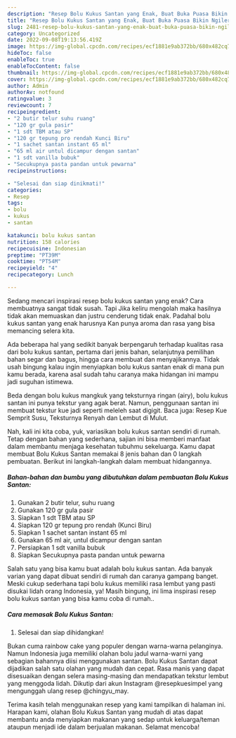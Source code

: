 ```yaml
---
description: "Resep Bolu Kukus Santan yang Enak, Buat Buka Puasa Bikin Ngiler"
title: "Resep Bolu Kukus Santan yang Enak, Buat Buka Puasa Bikin Ngiler"
slug: 2481-resep-bolu-kukus-santan-yang-enak-buat-buka-puasa-bikin-ngiler
category: Uncategorized
date: 2022-09-08T19:13:56.419Z
image: https://img-global.cpcdn.com/recipes/ecf1881e9ab372bb/680x482cq70/bolu-kukus-santan-foto-resep-utama.jpg
hideToc: false
enableToc: true
enableTocContent: false
thumbnail: https://img-global.cpcdn.com/recipes/ecf1881e9ab372bb/680x482cq70/bolu-kukus-santan-foto-resep-utama.jpg
cover: https://img-global.cpcdn.com/recipes/ecf1881e9ab372bb/680x482cq70/bolu-kukus-santan-foto-resep-utama.jpg
author: Admin
authorAv: notfound
ratingvalue: 3
reviewcount: 7
recipeingredient:
- "2 butir telur suhu ruang"
- "120 gr gula pasir"
- "1 sdt TBM atau SP"
- "120 gr tepung pro rendah Kunci Biru"
- "1 sachet santan instant 65 ml"
- "65 ml air untul dicampur dengan santan"
- "1 sdt vanilla bubuk"
- "Secukupnya pasta pandan untuk pewarna"
recipeinstructions:

- "Selesai dan siap dinikmati!"
categories:
- Resep
tags:
- bolu
- kukus
- santan

katakunci: bolu kukus santan 
nutrition: 158 calories
recipecuisine: Indonesian
preptime: "PT39M"
cooktime: "PT54M"
recipeyield: "4"
recipecategory: Lunch

---
```



Sedang mencari inspirasi resep bolu kukus santan yang enak? Cara membuatnya sangat tidak susah. Tapi Jika keliru mengolah maka hasilnya tidak akan memuaskan dan justru cenderung tidak enak. Padahal bolu kukus santan yang enak harusnya Kan punya aroma dan rasa yang bisa memancing selera kita.


Ada beberapa hal yang sedikit banyak berpengaruh terhadap kualitas rasa dari bolu kukus santan, pertama dari jenis bahan, selanjutnya pemilihan bahan segar dan bagus, hingga cara membuat dan menyajikannya. Tidak usah bingung kalau ingin menyiapkan bolu kukus santan enak di mana pun kamu berada, karena asal sudah tahu caranya maka hidangan ini mampu jadi suguhan istimewa.

Beda dengan bolu kukus mangkuk yang teksturnya ringan (airy), bolu kukus santan ini punya tekstur yang agak berat. Namun, penggunaan santan ini membuat tekstur kue jadi seperti meleleh saat digigit. Baca juga: Resep Kue Semprit Susu, Teksturnya Renyah dan Lembut di Mulut.


Nah, kali ini kita coba, yuk, variasikan bolu kukus santan sendiri di rumah. Tetap dengan bahan yang sederhana, sajian ini bisa memberi manfaat dalam membantu menjaga kesehatan tubuhmu sekeluarga. Kamu dapat membuat Bolu Kukus Santan memakai 8 jenis bahan dan 0 langkah pembuatan. Berikut ini langkah-langkah dalam membuat hidangannya.

<!--inarticleads1-->

##### Bahan-bahan dan bumbu yang dibutuhkan dalam pembuatan Bolu Kukus Santan:

1. Gunakan 2 butir telur, suhu ruang
1. Gunakan 120 gr gula pasir
1. Siapkan 1 sdt TBM atau SP
1. Siapkan 120 gr tepung pro rendah (Kunci Biru)
1. Siapkan 1 sachet santan instant 65 ml
1. Gunakan 65 ml air, untul dicampur dengan santan
1. Persiapkan 1 sdt vanilla bubuk
1. Siapkan Secukupnya pasta pandan untuk pewarna


Salah satu yang bisa kamu buat adalah bolu kukus santan. Ada banyak varian yang dapat dibuat sendiri di rumah dan caranya gampang banget. Meski cukup sederhana tapi bolu kukus memiliki rasa lembut yang pasti disukai lidah orang Indonesia, ya! Masih bingung, ini lima inspirasi resep bolu kukus santan yang bisa kamu coba di rumah.. 

<!--inarticleads2-->

##### Cara memasak Bolu Kukus Santan:


1. Selesai dan siap dihidangkan!

Bukan cuma rainbow cake yang populer dengan warna-warna pelanginya. Namun Indonesia juga memiliki olahan bolu jadul warna-warni yang sebagian bahannya diisi menggunakan santan. Bolu Kukus Santan dapat dijadikan salah satu olahan yang mudah dan cepat. Rasa manis yang dapat disesuaikan dengan selera masing-masing dan mendapatkan tekstur lembut yang menggoda lidah. Dikutip dari akun Instagram @resepkuesimpel yang mengunggah ulang resep @chingyu_may. 

Terima kasih telah menggunakan resep yang kami tampilkan di halaman ini. Harapan kami, olahan Bolu Kukus Santan yang mudah di atas dapat membantu anda menyiapkan makanan yang sedap untuk keluarga/teman ataupun menjadi ide dalam berjualan makanan. Selamat mencoba!
